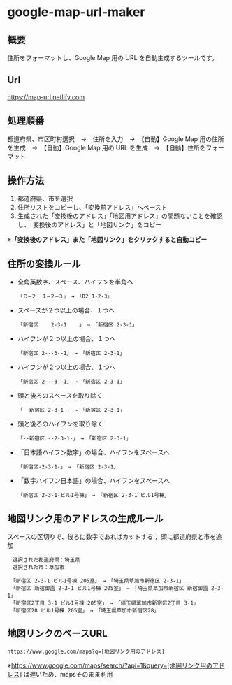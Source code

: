 # google-map-url-maker

## 概要

住所をフォーマットし、Google Map 用の URL を自動生成するツールです。

## Url

https://map-url.netlify.com

## 処理順番

都道府県、市区町村選択　→　住所を入力　→　【自動】Google Map 用の住所を生成　→　【自動】Google Map 用の URL を生成　→　【自動】住所をフォーマット

## 操作方法

1. 都道府県、市を選択
1. 住所リストをコピーし、「変換前アドレス」へペースト
1. 生成された「変換後のアドレス」「地図用アドレス」の問題ないことを確認し、「変換後のアドレス」と「地図リンク」をコピー

  ※__「変換後のアドレス」また「地図リンク」をクリックすると自動コピー__

## 住所の変換ルール

- 全角英数字、スペース、ハイフンを半角へ
  ```
  「Ｄ―２　１―２―３」　→　「D2 1-2-3」
  ```
- スペースが２つ以上の場合、１つへ
  ```
  「新宿区    2-3-1    」　→　「新宿区 2-3-1」
  ```
- ハイフンが２つ以上の場合、１つへ
  ```
  「新宿区 2---3--1」　→　「新宿区 2-3-1」
  ```
- ハイフンが２つ以上の場合、１つへ
  ```
  「新宿区 2---3--1」　→　「新宿区 2-3-1」
  ```
- 頭と後ろのスペースを取り除く
  ```
  「  新宿区 2-3-1 」　→　「新宿区 2-3-1」
  ```
- 頭と後ろのハイフンを取り除く
  ```
  「--新宿区 --2-3-1-」　→　「新宿区 2-3-1」
  ```
- 「日本語ハイフン数字」の場合、ハイフンをスペースへ
  ```
  「新宿区-2-3-1-」　→　「新宿区 2-3-1」
  ```
- 「数字ハイフン日本語」の場合、ハイフンをスペースへ
  ```
  「新宿区 2-3-1-ビル1号棟」　→　「新宿区 2-3-1 ビル1号棟」
  ```

## 地図リンク用のアドレスの生成ルール

スペースの区切りで、後ろに数字であればカットする；
頭に都道府県と市を追加
```
　選択された都道府県：埼玉県
　選択された市：草加市

 「新宿区 2-3-1 ビル1号棟 205室」　→　「埼玉県草加市新宿区 2-3-1」
 「新宿区 新宿御園 2-3-1 ビル1号棟 205室」　→　「埼玉県草加市新宿区 新宿御園 2-3-1」
 「新宿区2丁目 3-1 ビル1号棟 205室」　→　「埼玉県草加市新宿区2丁目 3-1」
 「新宿区28 ビル1号棟 205室」　→　「埼玉県草加市新宿区28」
```

## 地図リンクのベースURL

```
https://www.google.com/maps?q=[地図リンク用のアドレス]
```

※https://www.google.com/maps/search/?api=1&query=[地図リンク用のアドレス] は遅いため、mapsそのまま利用